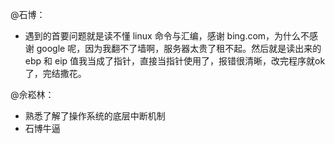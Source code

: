 @石博：

- 遇到的首要问题就是读不懂 linux 命令与汇编，感谢 bing.com，为什么不感谢 google 呢，因为我翻不了墙啊，服务器太贵了租不起。然后就是读出来的 ebp 和 eip 值我当成了指针，直接当指针使用了，报错很清晰，改完程序就ok了，完结撒花。

@佘崧林：

- 熟悉了解了操作系统的底层中断机制
- 石博牛逼